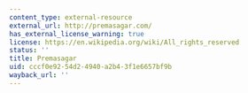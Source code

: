 ```yaml
---
content_type: external-resource
external_url: http://premasagar.com/
has_external_license_warning: true
license: https://en.wikipedia.org/wiki/All_rights_reserved
status: ''
title: Premasagar
uid: cccf0e92-54d2-4940-a2b4-3f1e6657bf9b
wayback_url: ''
---
```

